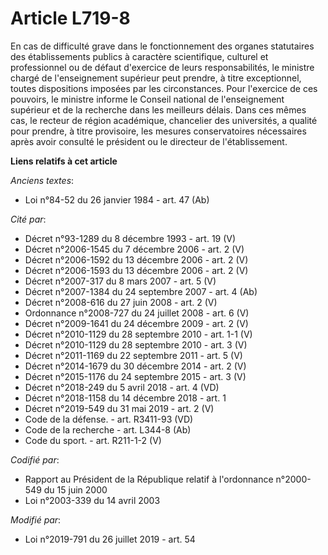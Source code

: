 # Article L719-8

En cas de difficulté grave dans le fonctionnement des organes statutaires des établissements publics à caractère
scientifique, culturel et professionnel ou de défaut d'exercice de leurs responsabilités, le ministre chargé de
l'enseignement supérieur peut prendre, à titre exceptionnel, toutes dispositions imposées par les circonstances. Pour
l'exercice de ces pouvoirs, le ministre informe le Conseil national de l'enseignement supérieur et de la recherche dans les
meilleurs délais. Dans ces mêmes cas, le recteur de région académique, chancelier des universités, a qualité pour prendre, à
titre provisoire, les mesures conservatoires nécessaires après avoir consulté le président ou le directeur de
l'établissement.

**Liens relatifs à cet article**

_Anciens textes_:

  - Loi n°84-52 du 26 janvier 1984 - art. 47 (Ab)

_Cité par_:

  - Décret n°93-1289 du 8 décembre 1993 - art. 19 (V)
  - Décret n°2006-1545 du 7 décembre 2006 - art. 2 (V)
  - Décret n°2006-1592 du 13 décembre 2006 - art. 2 (V)
  - Décret n°2006-1593 du 13 décembre 2006 - art. 2 (V)
  - Décret  n°2007-317 du 8 mars 2007 - art. 5 (V)
  - Décret n°2007-1384 du 24 septembre 2007 - art. 4 (Ab)
  - Décret n°2008-616 du 27 juin 2008 - art. 2 (V)
  - Ordonnance n°2008-727 du 24 juillet 2008 - art. 6 (V)
  - Décret n°2009-1641 du 24 décembre 2009 - art. 2 (V)
  - Décret n°2010-1129 du 28 septembre 2010 - art. 1-1 (V)
  - Décret n°2010-1129 du 28 septembre 2010 - art. 3 (V)
  - Décret n°2011-1169 du 22 septembre 2011 - art. 5 (V)
  - Décret n°2014-1679 du 30 décembre 2014 - art. 2 (V)
  - Décret n°2015-1176 du 24 septembre 2015 - art. 3 (V)
  - Décret n°2018-249 du 5 avril 2018 - art. 4 (VD)
  - Décret n°2018-1158 du 14 décembre 2018 - art. 1
  - Décret n°2019-549 du 31 mai 2019 - art. 2 (V)
  - Code de la défense. - art. R3411-93 (VD)
  - Code de la recherche - art. L344-8 (Ab)
  - Code du sport. - art. R211-1-2 (V)

_Codifié par_:

  - Rapport au Président de la République relatif à l'ordonnance n°2000-549 du 15 juin 2000
  - Loi n°2003-339 du 14 avril 2003

_Modifié par_:

  - Loi n°2019-791 du 26 juillet 2019 - art. 54
